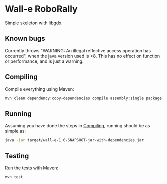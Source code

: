# Wall-e RoboRally 
Simple skeleton with libgdx. 


## Known bugs
Currently throws "WARNING: An illegal reflective access operation has occurred", 
when the java version used is >8. This has no effect on function or performance, and is just a warning.

## Compiling

Compile everything using Maven:

```bash
mvn clean dependency:copy-dependencies compile assembly:single package
```

## Running

Assuming you have done the steps in [Compiling](#compiling),
running should be as simple as:

```bash
java -jar target/wall-e-1.0-SNAPSHOT-jar-with-dependencies.jar
```

## Testing

Run the tests with Maven:

```bash
mvn test
```

